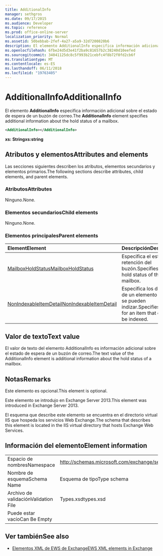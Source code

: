 ```yaml
---
title: AdditionalInfo
manager: sethgros
ms.date: 09/17/2015
ms.audience: Developer
ms.topic: reference
ms.prod: office-online-server
localization_priority: Normal
ms.assetid: 50bebbab-2fef-4a27-a5a9-32d7200820b6
description: El elemento AdditionalInfo especifica información adicional sobre el estado de espera de un buzón de correo.
ms.openlocfilehash: 6fbe24d5d3e41f2ba9c81657b2c38240d10eefed
ms.sourcegitcommit: 34041125dc8c5f993b21cebfc4f8b72f0fd2cb6f
ms.translationtype: MT
ms.contentlocale: es-ES
ms.lasthandoff: 06/11/2018
ms.locfileid: "19763405"
---
```

# <a name="additionalinfo"></a><span data-ttu-id="7ca21-103">AdditionalInfo</span><span class="sxs-lookup"><span data-stu-id="7ca21-103">AdditionalInfo</span></span>

<span data-ttu-id="7ca21-104">El elemento **AdditionalInfo** especifica información adicional sobre el estado de espera de un buzón de correo.</span><span class="sxs-lookup"><span data-stu-id="7ca21-104">The **AdditionalInfo** element specifies additional information about the hold status of a mailbox.</span></span> 
  
```XML
<AdditionalInfo></AdditionalInfo>
```

 <span data-ttu-id="7ca21-105">**xs: String**</span><span class="sxs-lookup"><span data-stu-id="7ca21-105">**xs:string**</span></span>
## <a name="attributes-and-elements"></a><span data-ttu-id="7ca21-106">Atributos y elementos</span><span class="sxs-lookup"><span data-stu-id="7ca21-106">Attributes and elements</span></span>

<span data-ttu-id="7ca21-107">Las secciones siguientes describen los atributos, elementos secundarios y elementos primarios.</span><span class="sxs-lookup"><span data-stu-id="7ca21-107">The following sections describe attributes, child elements, and parent elements.</span></span>
  
### <a name="attributes"></a><span data-ttu-id="7ca21-108">Atributos</span><span class="sxs-lookup"><span data-stu-id="7ca21-108">Attributes</span></span>

<span data-ttu-id="7ca21-109">Ninguno.</span><span class="sxs-lookup"><span data-stu-id="7ca21-109">None.</span></span>
  
### <a name="child-elements"></a><span data-ttu-id="7ca21-110">Elementos secundarios</span><span class="sxs-lookup"><span data-stu-id="7ca21-110">Child elements</span></span>

<span data-ttu-id="7ca21-111">Ninguno.</span><span class="sxs-lookup"><span data-stu-id="7ca21-111">None.</span></span>
  
### <a name="parent-elements"></a><span data-ttu-id="7ca21-112">Elementos principales</span><span class="sxs-lookup"><span data-stu-id="7ca21-112">Parent elements</span></span>

|<span data-ttu-id="7ca21-113">**Element**</span><span class="sxs-lookup"><span data-stu-id="7ca21-113">**Element**</span></span>|<span data-ttu-id="7ca21-114">**Descripción**</span><span class="sxs-lookup"><span data-stu-id="7ca21-114">**Description**</span></span>|
|:-----|:-----|
|[<span data-ttu-id="7ca21-115">MailboxHoldStatus</span><span class="sxs-lookup"><span data-stu-id="7ca21-115">MailboxHoldStatus</span></span>](mailboxholdstatus.md) <br/> |<span data-ttu-id="7ca21-116">Especifica el estado de retención del buzón.</span><span class="sxs-lookup"><span data-stu-id="7ca21-116">Specifies the hold status of the mailbox.</span></span>  <br/> |
|[<span data-ttu-id="7ca21-117">NonIndexableItemDetail</span><span class="sxs-lookup"><span data-stu-id="7ca21-117">NonIndexableItemDetail</span></span>](nonindexableitemdetail.md) <br/> |<span data-ttu-id="7ca21-118">Especifica los detalles de un elemento que no se pueden indizar.</span><span class="sxs-lookup"><span data-stu-id="7ca21-118">Specifies detail for an item that cannot be indexed.</span></span>  <br/> |
   
## <a name="text-value"></a><span data-ttu-id="7ca21-119">Valor de texto</span><span class="sxs-lookup"><span data-stu-id="7ca21-119">Text value</span></span>

<span data-ttu-id="7ca21-120">El valor de texto del elemento AdditionalInfo es información adicional sobre el estado de espera de un buzón de correo.</span><span class="sxs-lookup"><span data-stu-id="7ca21-120">The text value of the AdditionalInfo element is additional information about the hold status of a mailbox.</span></span>
  
## <a name="remarks"></a><span data-ttu-id="7ca21-121">Notas</span><span class="sxs-lookup"><span data-stu-id="7ca21-121">Remarks</span></span>

<span data-ttu-id="7ca21-122">Este elemento es opcional.</span><span class="sxs-lookup"><span data-stu-id="7ca21-122">This element is optional.</span></span>
  
<span data-ttu-id="7ca21-123">Este elemento se introdujo en Exchange Server 2013.</span><span class="sxs-lookup"><span data-stu-id="7ca21-123">This element was introduced in Exchange Server 2013.</span></span>
  
<span data-ttu-id="7ca21-124">El esquema que describe este elemento se encuentra en el directorio virtual IIS que hospeda los servicios Web Exchange.</span><span class="sxs-lookup"><span data-stu-id="7ca21-124">The schema that describes this element is located in the IIS virtual directory that hosts Exchange Web Services.</span></span>
  
## <a name="element-information"></a><span data-ttu-id="7ca21-125">Información del elemento</span><span class="sxs-lookup"><span data-stu-id="7ca21-125">Element information</span></span>

|||
|:-----|:-----|
|<span data-ttu-id="7ca21-126">Espacio de nombres</span><span class="sxs-lookup"><span data-stu-id="7ca21-126">Namespace</span></span>  <br/> |http://schemas.microsoft.com/exchange/services/2006/types  <br/> |
|<span data-ttu-id="7ca21-127">Nombre de esquema</span><span class="sxs-lookup"><span data-stu-id="7ca21-127">Schema Name</span></span>  <br/> |<span data-ttu-id="7ca21-128">Esquema de tipo</span><span class="sxs-lookup"><span data-stu-id="7ca21-128">Type schema</span></span>  <br/> |
|<span data-ttu-id="7ca21-129">Archivo de validación</span><span class="sxs-lookup"><span data-stu-id="7ca21-129">Validation File</span></span>  <br/> |<span data-ttu-id="7ca21-130">Types.xsd</span><span class="sxs-lookup"><span data-stu-id="7ca21-130">types.xsd</span></span>  <br/> |
|<span data-ttu-id="7ca21-131">Puede estar vacío</span><span class="sxs-lookup"><span data-stu-id="7ca21-131">Can Be Empty</span></span>  <br/> ||
   
## <a name="see-also"></a><span data-ttu-id="7ca21-132">Ver también</span><span class="sxs-lookup"><span data-stu-id="7ca21-132">See also</span></span>

- [<span data-ttu-id="7ca21-133">Elementos XML de EWS de Exchange</span><span class="sxs-lookup"><span data-stu-id="7ca21-133">EWS XML elements in Exchange</span></span>](ews-xml-elements-in-exchange.md)

